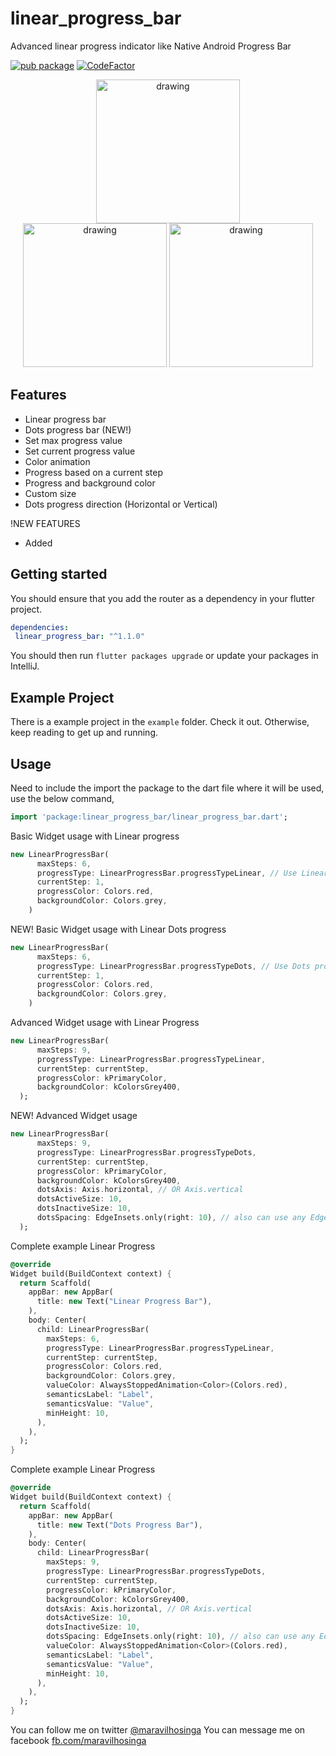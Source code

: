 # linear_progress_bar

Advanced linear progress indicator like Native Android Progress Bar

[![pub package](https://img.shields.io/pub/v/linear_progress_bar.svg)](https://pub.dev/packages/linear_progress_bar) [![CodeFactor](https://www.codefactor.io/repository/github/angopapo/linear_progress_bar/badge)](https://www.codefactor.io/repository/github/angopapo/linear_progress_bar)
<p align="center">
<img src="https://i.ibb.co/8gZpqgf/image1.png" alt="drawing" width="230px" hspace="30"/>  <img src="https://i.ibb.co/nB5YV7X/Simulator-Screen-Shot-i-Phone-12-Pro-Max-2021-07-20-at-02-23-50.png" alt="drawing" width="230px"/> <img src="https://i.ibb.co/qmMYX49/Simulator-Screen-Shot-i-Phone-13-Pro-2021-10-25-at-20-30-45.png" alt="drawing" width="230px"/> 
</p>

## Features

- Linear progress bar
- Dots progress bar (NEW!)
- Set max progress value
- Set current progress value
- Color animation 
- Progress based on a current step
- Progress and background color
- Custom size
- Dots progress direction (Horizontal or Vertical)

!NEW FEATURES
- Added


## Getting started

You should ensure that you add the router as a dependency in your flutter project.
```yaml
dependencies:
 linear_progress_bar: "^1.1.0"
```

You should then run `flutter packages upgrade` or update your packages in IntelliJ.

## Example Project

There is a example project in the `example` folder. Check it out. Otherwise, keep reading to get up and running.

## Usage

Need to include the import the package to the dart file where it will be used, use the below command,

```dart
import 'package:linear_progress_bar/linear_progress_bar.dart';
```

Basic Widget usage with Linear progress
```dart
new LinearProgressBar(
      maxSteps: 6,
      progressType: LinearProgressBar.progressTypeLinear, // Use Linear progress
      currentStep: 1,
      progressColor: Colors.red,
      backgroundColor: Colors.grey,
    )
```

NEW! Basic Widget usage with Linear Dots progress
```dart
new LinearProgressBar(
      maxSteps: 6,
      progressType: LinearProgressBar.progressTypeDots, // Use Dots progress
      currentStep: 1,
      progressColor: Colors.red,
      backgroundColor: Colors.grey,
    )
```

Advanced Widget usage with Linear Progress
```dart
new LinearProgressBar(
      maxSteps: 9,
      progressType: LinearProgressBar.progressTypeLinear,
      currentStep: currentStep,
      progressColor: kPrimaryColor,
      backgroundColor: kColorsGrey400,
  );
```

NEW! Advanced Widget usage
```dart
new LinearProgressBar(
      maxSteps: 9,
      progressType: LinearProgressBar.progressTypeDots,
      currentStep: currentStep,
      progressColor: kPrimaryColor,
      backgroundColor: kColorsGrey400,
      dotsAxis: Axis.horizontal, // OR Axis.vertical
      dotsActiveSize: 10,
      dotsInactiveSize: 10,
      dotsSpacing: EdgeInsets.only(right: 10), // also can use any EdgeInsets.
  );
```

Complete example Linear Progress

```dart
@override
Widget build(BuildContext context) {
  return Scaffold(
    appBar: new AppBar(
      title: new Text("Linear Progress Bar"),
    ),
    body: Center(
      child: LinearProgressBar(
        maxSteps: 6,
        progressType: LinearProgressBar.progressTypeLinear,
        currentStep: currentStep,
        progressColor: Colors.red,
        backgroundColor: Colors.grey,
        valueColor: AlwaysStoppedAnimation<Color>(Colors.red),
        semanticsLabel: "Label",
        semanticsValue: "Value",
        minHeight: 10,
      ),
    ),
  );
}
```

Complete example Linear Progress

```dart
@override
Widget build(BuildContext context) {
  return Scaffold(
    appBar: new AppBar(
      title: new Text("Dots Progress Bar"),
    ),
    body: Center(
      child: LinearProgressBar(
        maxSteps: 9,
        progressType: LinearProgressBar.progressTypeDots,
        currentStep: currentStep,
        progressColor: kPrimaryColor,
        backgroundColor: kColorsGrey400,
        dotsAxis: Axis.horizontal, // OR Axis.vertical
        dotsActiveSize: 10,
        dotsInactiveSize: 10,
        dotsSpacing: EdgeInsets.only(right: 10), // also can use any EdgeInsets.
        valueColor: AlwaysStoppedAnimation<Color>(Colors.red),
        semanticsLabel: "Label",
        semanticsValue: "Value",
        minHeight: 10,
      ),
    ),
  );
}
```

You can follow me on twitter [@maravilhosinga](https://www.twitter.com/maravilhosinga)
You can message me on facebook [fb.com/maravilhosinga](https://www.fb.com/maravilhosinga)